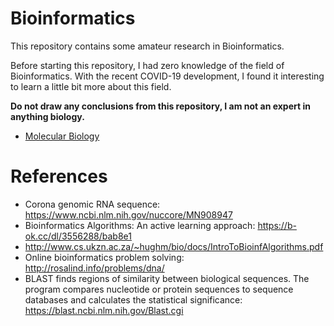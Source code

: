 # Bioinformatics

This repository contains some amateur research in Bioinformatics.

Before starting this repository, I had zero knowledge of the field of Bioinformatics. With the recent COVID-19 development, I found it interesting to learn a little bit more about this field.

**Do not draw any conclusions from this repository, I am not an expert in anything biology.**

 * [Molecular Biology](MOLECULAR_BIOLOGY.md)

# References

 *  Corona genomic RNA sequence: https://www.ncbi.nlm.nih.gov/nuccore/MN908947
 *  Bioinformatics Algorithms: An active learning approach: https://b-ok.cc/dl/3556288/bab8e1
 *  http://www.cs.ukzn.ac.za/~hughm/bio/docs/IntroToBioinfAlgorithms.pdf
 *  Online bioinformatics problem solving: http://rosalind.info/problems/dna/
 *  BLAST finds regions of similarity between biological sequences. The program compares nucleotide or protein sequences to sequence databases and calculates the statistical significance: https://blast.ncbi.nlm.nih.gov/Blast.cgi